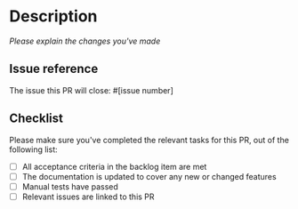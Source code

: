 # Description

_Please explain the changes you've made_

## Issue reference

The issue this PR will close: #[issue number]

## Checklist

Please make sure you've  completed the relevant tasks for this PR, out of the following list:

* [ ] All acceptance criteria in the backlog item are met
* [ ] The documentation is updated to cover any new or changed features
* [ ] Manual tests have passed
* [ ] Relevant issues are linked to this PR
